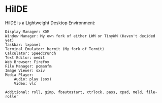 # HilDE
HilDE is a Lightweight Desktop Environment:

	Display Manager: XDM
	Window Manager: My own fork of either LWM or TinyWM (Haven't decided yet)
	Taskbar: lxpanel
	Terminal Emulator: hermit (My fork of Termit)
	Calculator: Speedcrunch
	Text Editor: medit
	Web Browser: Firefox
	File Manager: pcmanfm
	Image Viewer: sxiv
	Media Player:
		Audio: play (sox)
		Video: vlc

	Additional: roll, gimp, fbautostart, xtrlock, pass, xpad, meld, file-roller
